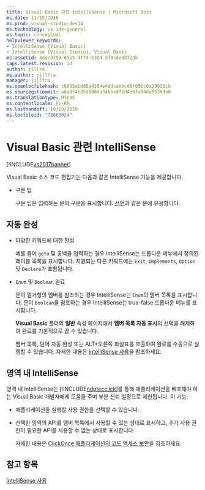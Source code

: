 ```yaml
---
title: Visual Basic 관련 IntelliSense | Microsoft Docs
ms.date: 11/15/2016
ms.prod: visual-studio-dev14
ms.technology: vs-ide-general
ms.topic: conceptual
helpviewer_keywords:
- IntelliSense [Visual Basic]
- IntelliSense [Visual Studio], Visual Basic
ms.assetid: 4dec8753-05e5-4f74-b304-5f8c4ed8723b
caps.latest.revision: 14
author: jillre
ms.author: jillfra
manager: jillfra
ms.openlocfilehash: c6895abd85a4394e4ddcaebcd6f09bc0a39936cb
ms.sourcegitcommit: a8e8f4bd5d508da34bbe9f2d4d9fa94da0539de0
ms.translationtype: MTE95
ms.contentlocale: ko-KR
ms.lasthandoff: 10/19/2019
ms.locfileid: "72663024"
---
```

# <a name="visual-basic-specific-intellisense"></a>Visual Basic 관련 IntelliSense
[!INCLUDE[vs2017banner](../includes/vs2017banner.md)]

Visual Basic 소스 코드 편집기는 다음과 같은 IntelliSense 기능을 제공합니다.

- 구문 팁

     구문 팁은 입력하는 문의 구문을 표시합니다. [선언](https://msdn.microsoft.com/library/d3f21fb0-b804-4c99-97ed-583b23894cf1)과 같은 문에 유용합니다.

## <a name="automatic-completion"></a>자동 완성

- 다양한 키워드에 대한 완성

   예를 들어 `goto` 및 공백을 입력하는 경우 IntelliSense는 드롭다운 메뉴에서 정의된 레이블 목록을 표시합니다. 지원되는 다른 키워드에는 `Exit`, `Implements`, `Option` 및 `Declare`가 포함됩니다.

- `Enum` 및 `Boolean` 완료

   문이 열거형의 멤버를 참조하는 경우 IntelliSense는 `Enum`의 멤버 목록을 표시합니다. 문이 `Boolean`을 참조하는 경우 IntelliSense는 true-false 드롭다운 메뉴를 표시합니다.

  **Visual Basic** 폴더의 **일반** 속성 페이지에서 **멤버 목록 자동 표시**의 선택을 해제하여 완료를 기본적으로 끌 수 있습니다.

  멤버 목록, 단어 자동 완성 또는 ALT+오른쪽 화살표를 호출하여 완료를 수동으로 실행할 수 있습니다. 자세한 내용은 [IntelliSense 사용](../ide/using-intellisense.md)을 참조하세요.

## <a name="intellisense-in-zone"></a>영역 내 IntelliSense
 영역 내 IntelliSense는 [!INCLUDE[ndptecclick](../includes/ndptecclick-md.md)]를 통해 애플리케이션을 배포해야 하는 Visual Basic 개발자에게 도움을 주며 부분 신뢰 설정으로 제한됩니다. 이 기능:

- 애플리케이션을 실행할 사용 권한을 선택할 수 있습니다.

- 선택한 영역의 API를 멤버 목록에서 사용할 수 있는 상태로 표시하고, 추가 사용 권한이 필요한 API를 사용할 수 없는 상태로 표시합니다.

  자세한 내용은 [ClickOnce 애플리케이션의 코드 액세스 보안](../deployment/code-access-security-for-clickonce-applications.md)을 참조하세요.

## <a name="see-also"></a>참고 항목
 [IntelliSense 사용](../ide/using-intellisense.md)
